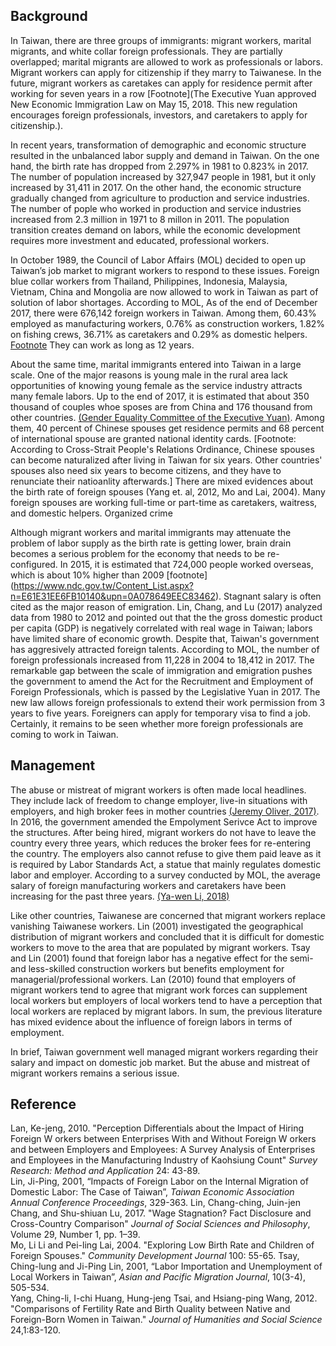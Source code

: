 ## Background
In Taiwan, there are three groups of immigrants: migrant workers, marital migrants, and white collar foreign professionals. They are partially overlapped; marital migrants are allowed to work as professionals or labors. Migrant workers can apply for citizenship if they marry to Taiwanese. In the future, migrant workers as caretakes can apply for residence permit after working for seven years in a row [Footnote](The Executive Yuan approved New Economic Immigration Law on May 15, 2018. This new regulation encourages foreign professionals, investors, and caretakers to apply for citizenship.). 

In recent years, transformation of demographic and economic structure resulted in the unbalanced labor supply and demand in Taiwan. On the one hand, the birth rate has dropped from 2.297% in 1981 to 0.823% in 2017. The number of population increased by 327,947 people in 1981, but it only increased by 31,411 in 2017. On the other hand, the economic structure gradually changed from agriculture to production and service industries. The number of pople who worked in production and service industries increased from 2.3 million in 1971 to 8 millon in 2011. The population transition creates demand on labors, while the economic development requires more investment and educated, professional workers.   

In October 1989, the Council of Labor Affairs (MOL) decided to open up Taiwan’s job market to migrant workers to respond to these issues. Foreign blue collar workers from Thailand, Philippines, Indonesia, Malaysia, Vietnam, China and Mongolia are now 
allowed to work in Taiwan as part of solution of labor shortages. According to MOL, As of the end of December 2017, there were 676,142 foreign workers in Taiwan. Among them, 60.43% employed as manufacturing workers, 0.76% as construction workers, 1.82% on fishing crews, 36.71% as caretakers and 0.29% as domestic helpers. [Footnote](https://www.wda.gov.tw/cp.aspx?n=1C6028CA080A27B3) They can work as long as 12 years.    

About the same time, marital immigrants entered into Taiwan in a large scale. One of the major reasons is young male in the rural area lack opportunities of knowing young female as the service industry attracts many female labors. Up to the end of 2017, it is estimated that about 350 thousand of couples whoe sposes are from China and 176 thousand from other countries. [(Gender Equality Committee of the Executive Yuan)](https://www.gender.ey.gov.tw/gecdb/Stat_Statistics_DetailData.aspx?sn=lJvq%2BGDSYHCFfHU73DDedA%3D%3D). Among them, 40 percent of Chinese spouses get residence permits and 68 percent of international spouse are granted national identity cards. [Footnote: According to Cross-Strait People's Relations Ordinance,  Chinese spouses can become naturalized after living in Taiwan for six years. Other countries' spouses also need six years to become citizens, and they have to renunciate their natioanlity afterwards.]  There are mixed evidences about the birth rate of foreign spouses (Yang et. al, 2012, Mo and Lai, 2004). Many foreign spouses are working full-time or part-time as caretakers, waitress, and domestic helpers. Organized crime  
  

Although migrant workers and marital immigrants may attenuate the problem of labor supply as the birth rate is getting lower, brain drain becomes a serious problem for the economy that needs to be re-configured. In 2015, it is estimated that 724,000 people worked overseas, which is about 10% higher than 2009  [footnote]   (https://www.ndc.gov.tw/Content_List.aspx?n=E61E31EE6FB10140&upn=0A078649EEC83462). Stagnant salary is often cited as the major reason of emigration. Lin, Chang, and Lu (2017) analyzed data from 1980 to 2012 and pointed out that the the gross domestic product per capita (GDP) is negatively correlated with real wage in Taiwan; labors have limited share of economic growth. Despite that, Taiwan's government has aggresively attracted foreign talents. According to MOL, the number of foreign professionals increased from 11,228 in 2004 to 18,412 in 2017. The remarkable gap between the scale of immigration and emigration pushes the government to amend the Act for the Recruitment and Employment of Foreign Professionals, which is passed by the Legislative Yuan in 2017. The new law allows foreign professionals to extend their work permission from 3 years to five years. Foreigners can apply for temporary visa to find a job. Certainly, it remains to be seen whether more foreign professionals are coming to work in Taiwan.    

## Management
The abuse or mistreat of migrant workers is often made local headlines. They include lack of freedom to change employer, live-in situations with employers, and high broker fees in mother countries [(Jeremy Oliver, 2017)](https://sentinel.tw/improving-migrant-workers-taiwan/). In 2016, the government amended the Empolyment Serivce Act to improve the structures. After being hired, migrant workers do not have to leave the country every three years, which reduces the broker fees for re-entering the country. The employers also cannot refuse to give them paid leave as it is required by Labor Standards Act, a statue that mainly regulates domestic labor and employer. According to a survey conducted by MOL, the average salary of foreign manufacturing workers and caretakers have been increasing for the past three years. [(Ya-wen Li, 2018)](http://news.ltn.com.tw/news/life/breakingnews/2362896)         

Like other countries, Taiwanese are concerned that migrant workers replace vanishing Taiwanese workers. Lin (2001) investigated the geographical distribution of migrant workers and concluded that it is difficult for domestic workers to move to the area that are populated by migrant workers. Tsay and Lin (2001) found that foreign labor has a negative effect for the semi- and less-skilled construction workers but benefits employment for managerial/professional workers. Lan (2010) found that employers of migrant workers tend to agree that migrant work forces can supplement local workers but employers of local workers tend to have a perception that local workers are replaced by migrant labors. In sum, the previous literature has mixed evidence about the influence of foreign labors in terms of employment.      

In brief, Taiwan government well managed migrant workers regarding their salary and impact on domestic job market. But the abuse and mistreat of migrant workers remains a serious issue.  

## Reference
Lan, Ke-jeng, 2010. "Perception Differentials about the Impact of Hiring Foreign W orkers between Enterprises With and Without Foreign W orkers and between Employers and Employees: A Survey Analysis of Enterprises and Employees in the Manufacturing Industry of Kaohsiung Count" *Survey Research: Method and Application* 24: 43-89.     
Lin, Ji-Ping, 2001, “Impacts of Foreign Labor on the Internal Migration of Domestic Labor: The Case of Taiwan”, *Taiwan Economic Association Annual Conference Proceedings*, 329-363.
Lin, Chang-ching, Juin-jen Chang, and Shu-shiuan Lu, 2017. "Wage Stagnation? Fact Disclosure and Cross-Country Comparison" *Journal of Social Sciences and Philosophy*, Volume 29, Number 1, pp. 1–39.    
Mo, Li Li and Pei-ling Lai, 2004. "Exploring Low Birth Rate and Children of Foreign Spouses." *Community Development Journal* 100: 55-65.
Tsay, Ching-lung and Ji-Ping Lin, 2001, “Labor Importation and Unemployment of Local Workers in Taiwan”, *Asian and Pacific Migration Journal*, 10(3-4), 505-534.   
Yang, Ching-li, I-chi Huang, Hung-jeng Tsai, and Hsiang-ping Wang, 2012. "Comparisons of Fertility Rate and Birth Quality between Native and Foreign-Born Women in Taiwan." *Journal of Humanities and Social Science* 24,1:83-120.


